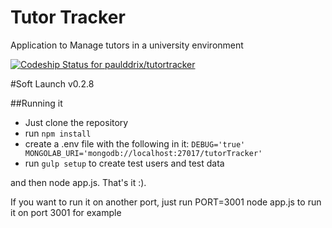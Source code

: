 # Tutor Tracker
Application to Manage tutors in a university environment

[ ![Codeship Status for paulddrix/tutortracker](https://codeship.com/projects/30548ba0-a8ef-0133-4556-528fa7782574/status?branch=master)](https://codeship.com/projects/130786)

#Soft Launch v0.2.8

##Running it
- Just clone the repository
- run `npm install`
- create a .env file with the following in it:
`DEBUG='true'
MONGOLAB_URI='mongodb://localhost:27017/tutorTracker'`
- run `gulp setup` to create test users and test data

and then node app.js. That's it :).

If you want to run it on another port, just run PORT=3001 node app.js to run it on port 3001 for example
